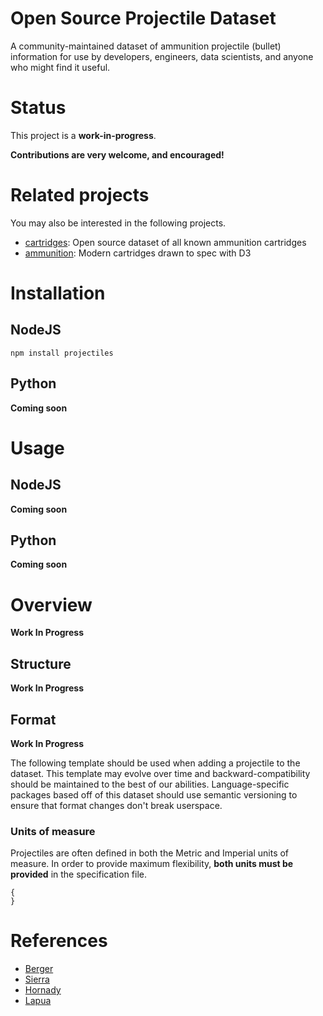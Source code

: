 
# Open Source Projectile Dataset

A community-maintained dataset of ammunition projectile (bullet) information for use by developers, engineers, data scientists, and anyone who might find it useful.

# Status

This project is a **work-in-progress**.

**Contributions are very welcome, and encouraged!**

# Related projects

You may also be interested in the following projects.

* [cartridges](https://www.npmjs.com/package/cartridges): Open source dataset of all known ammunition cartridges
* [ammunition](https://www.npmjs.com/package/ammunition): Modern cartridges drawn to spec with D3


# Installation

## NodeJS

```
npm install projectiles
```

## Python

**Coming soon**


# Usage

## NodeJS

**Coming soon**

## Python

**Coming soon**


# Overview
**Work In Progress**


## Structure
**Work In Progress**


## Format

**Work In Progress**

The following template should be used when adding a projectile to the dataset. This template may evolve over time and backward-compatibility should be maintained to the best of our abilities. Language-specific packages based off of this dataset should use semantic versioning to ensure that format changes don't break userspace.


### Units of measure

Projectiles are often defined in both the Metric and Imperial units of measure. In order to provide maximum flexibility, **both units must be provided** in the specification file.

```
{
}
```


# References

* [Berger](http://www.bergerbullets.com/products/all-bullets/)
* [Sierra](https://www.sierrabullets.com/resources/ballistic-coefficients/)
* [Hornady](https://www.hornady.com/bullets/)
* [Lapua](http://www.lapua.com/en/reloading-components/bullets.html)
